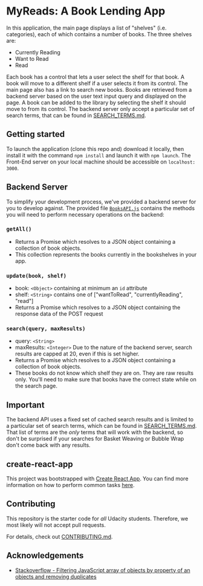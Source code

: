 # MyReads: A Book Lending App

In this application, the main page displays a list of "shelves" (i.e. categories), each of which contains a number of books.
The three shelves are:
* Currently Reading
* Want to Read
* Read

Each book has a control that lets a user select the shelf for that book. A book will move to a different shelf if a user selects it from its control.
The main page also has a link to search new books. Books are retrieved from a backend server based on the user text input query and displayed on the page. A book can be added to the library by selecting the shelf it should move to from its control.
The backend server only accept a particular set of search terms, that can be found in [SEARCH_TERMS.md](SEARCH_TERMS.md).

## Getting started

To launch the application (clone this repo and) download it locally, then install it with the command ```npm install``` and launch it with ```npm launch```.
The Front-End server on your local machine should be accessible on `localhost: 3000`.

## Backend Server

To simplify your development process, we've provided a backend server for you to develop against. The provided file [`BooksAPI.js`](src/BooksAPI.js) contains the methods you will need to perform necessary operations on the backend:

### `getAll()`
* Returns a Promise which resolves to a JSON object containing a collection of book objects.
* This collection represents the books currently in the bookshelves in your app.

### `update(book, shelf)`
* book: `<Object>` containing at minimum an `id` attribute
* shelf: `<String>` contains one of ["wantToRead", "currentlyReading", "read"]
* Returns a Promise which resolves to a JSON object containing the response data of the POST request

### `search(query, maxResults)`
* query: `<String>`
* maxResults: `<Integer>` Due to the nature of the backend server, search results are capped at 20, even if this is set higher.
* Returns a Promise which resolves to a JSON object containing a collection of book objects.
* These books do not know which shelf they are on. They are raw results only. You'll need to make sure that books have the correct state while on the search page.

## Important
The backend API uses a fixed set of cached search results and is limited to a particular set of search terms, which can be found in [SEARCH_TERMS.md](SEARCH_TERMS.md). That list of terms are the _only_ terms that will work with the backend, so don't be surprised if your searches for Basket Weaving or Bubble Wrap don't come back with any results.

## create-react-app

This project was bootstrapped with [Create React App](https://github.com/facebookincubator/create-react-app). You can find more information on how to perform common tasks [here](https://github.com/facebookincubator/create-react-app/blob/master/packages/react-scripts/template/README.md).

## Contributing

This repository is the starter code for _all_ Udacity students. Therefore, we most likely will not accept pull requests.

For details, check out [CONTRIBUTING.md](CONTRIBUTING.md).

## Acknowledgements

* [Stackoverflow - Filtering JavaScript array of objects by property of an objects and removing duplicates](https://stackoverflow.com/questions/18656085/filtering-javascript-array-of-objects-by-property-of-an-object-and-removing-dupl)
